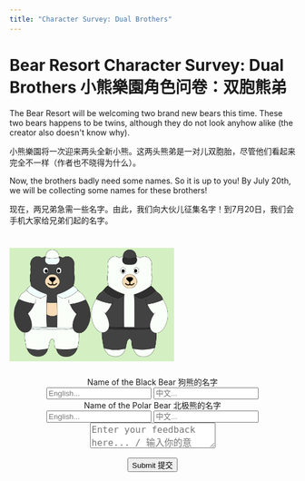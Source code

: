 ```yaml
---
title: "Character Survey: Dual Brothers"
---
```


# <span class="eng">Bear Resort Character Survey: Dual Brothers</span> <span class="chn">小熊樂園角色问卷：双胞熊弟</span> 

<span class="eng">The Bear Resort will be welcoming two brand new bears this time. These two bears happens to be twins, although they do not look anyhow alike (the creator also doesn't know why).</span>

<span class="chn">小熊樂園将一次迎来两头全新小熊。这两头熊弟是一对儿双胞胎，尽管他们看起来完全不一样（作者也不晓得为什么）。</span> 

<span class="eng">Now, the brothers badly need some names. So it is up to you! By July 20th, we will be collecting some names for these brothers!</span>

<span class="chn">现在，两兄弟急需一些名字。由此，我们向大伙儿征集名字！到7月20日，我们会手机大家给兄弟们起的名字。</span> 

# <img src="dual.png" style="height: 200px;">

<form id="survey-form">
  <div style="width: 75%; margin: 0 auto; text-align: center;">
    <p>
        <span class="eng">Name of the Black Bear</span> <span class="chn">狗熊的名字</span>  <br>
        <input type="text" name="b_name" placeholder="English..." required> <input type="text" name="b_name_ch" placeholder="中文..." required>
        <br>
        <span class="eng">Name of the Polar Bear</span> <span class="chn">北极熊的名字</span>  <br>
        <input type="text" name="p_name" placeholder="English..." required> <input type="text" name="p_name_ch" placeholder="中文..." required>
        <br>
        <textarea id="inputBox" name="feedback" placeholder="Enter your feedback here... / 输入你的意见..." style="font-size: 16px; height: 39px;"></textarea>
    </p>
    <button type="submit" id="submitBtn"><span class="eng">Submit</span> <span class="chn">提交</span> </button><br>
    </div>
</form>

  <script>
    const SCRIPT_URL = 'https://script.google.com/macros/s/AKfycbzXD-HmCXj3Hr4-X9M5fd-MrPxjgu8NlcOlustH2p7-fCwEoOSsF0fh-Ggyxaq-6cUJ2g/exec';

    const form = document.getElementById('survey-form');
    const submitBtn = document.getElementById('submitBtn');

    form.addEventListener('submit', function (e) {
        e.preventDefault();
        submitBtn.disabled = true;

        const formData = {
            black_Bear_Name: form.b_name.value,
            black_Bear_Name_ch: form.b_name_ch.value,
            polar_Bear_Name: form.p_name.value,
            polar_Bear_Name_ch: form.p_name_ch.value,
            comments: form.feedback.value
        };

        fetch(SCRIPT_URL, {
        method: "POST",
        mode: "no-cors",
        headers: { "Content-Type": "application/json" },
        body: JSON.stringify(formData)
        })
        .then(res => res.text())
        .then(msg => {
        alert("✅ Success / 成功");
        form.reset();
        submitBtn.disabled = false;
        })
        .catch(err => {
        alert("❌ Failed / 失败");
        alert("🛜 This might be an issue of the internet / 也许是网络失效");
        submitBtn.disabled = false;
        });
    });
</script>
</body>
</html>

